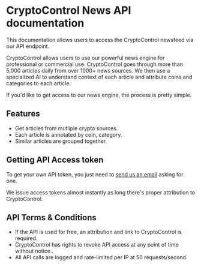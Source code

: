 CryptoControl News API documentation
================================================

This documentation allows users to access the CryptoControl newsfeed via our API endpoint.

CryptoControl allows users to use our powerful news engine for professional or commercial use. CryptoControl goes through more than 5,000 articles daily from over 1000+ news sources. We then use a specialized AI to understand context of each article and attribute coins and categories to each article.

If you'd like to get access to our news engine, the process is pretty simple.

Features
--------
- Get articles from mutliple crypto sources.
- Each article is annotated by coin, category.
- Similar articles are grouped together.


Getting API Access token
------------------------
To get your own API token, you just need to [send us an email](mailto:contact@cryptocontrol.io)  asking for one.

We issue access tokens almost instantly as long there's proper attribution to CryptoControl.


API Terms & Conditions
----------------------
- If the API is used for free, an attribution and link to CryptoControl is required.
- CryptoControl has rights to revoke API access at any point of time without notice..
- All API calls are logged and rate-limited per IP at 50 requests/second.